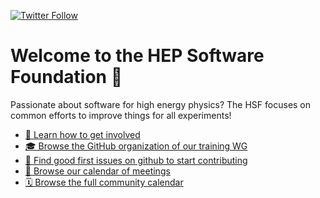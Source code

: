 [![Twitter Follow](https://img.shields.io/badge/follow-%40hepsoftfound-1DA1F2?logo=twitter&style=social)](https://twitter.com/hepsoftfound)

# Welcome to the HEP Software Foundation 🤗

Passionate about software for high energy physics? The HSF focuses on common efforts to improve things for all experiments!

* [🫶  Learn how to get involved](https://hepsoftwarefoundation.org/get_involved.html)
* [🎓 Browse the GitHub organization of our training WG](https://github.com/hsf-training/)
* [🐛 Find good first issues on github to start contributing](https://github.com/issues?q=is%3Aissue+is%3Aopen+archived%3Afalse+sort%3Aupdated-desc+label%3A%22good+first+issue%22+org%3Ahsf)
* [📅 Browse our calendar of meetings](https://indico.cern.ch/category/5816/)
* [🗓️ Browse the full community calendar](https://hepsoftwarefoundation.org/future-events.html)
